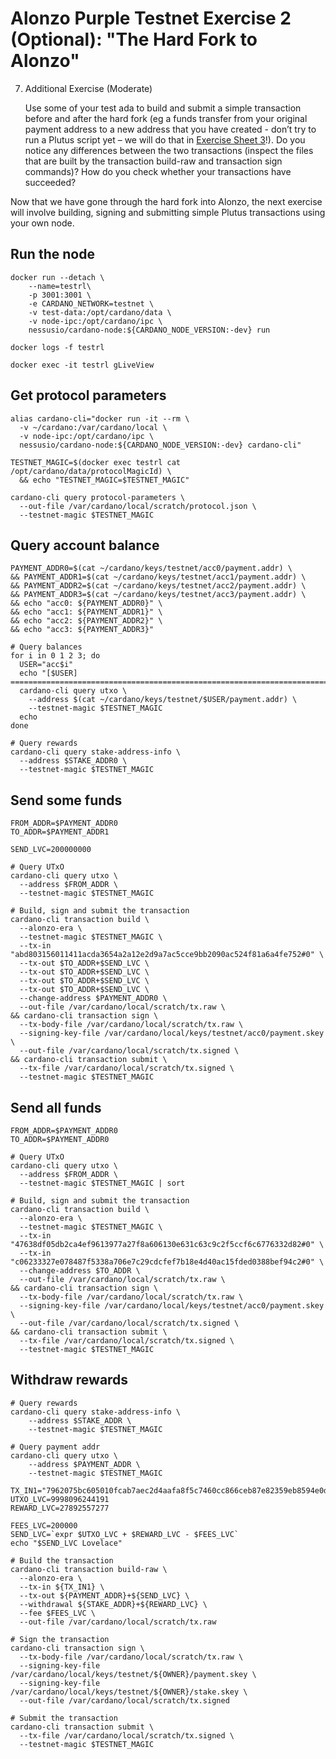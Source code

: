 # Alonzo Purple Testnet Exercise 2 (Optional): "The Hard Fork to Alonzo"

7. Additional Exercise (Moderate)

	Use some of your test ada to build and submit a simple transaction before and after the hard fork (eg a funds transfer from your original payment address to a new address that you have created - don’t try to run a Plutus script yet – we will do that in [Exercise Sheet 3](3_Alonzo-purple-exercise-3.md)!).  Do you notice any differences between the two transactions (inspect the files that are built by the transaction build-raw and transaction sign commands)?  How do you check whether your transactions have succeeded?

  Now that we have gone through the hard fork into Alonzo, the next exercise will involve building, signing and submitting simple Plutus transactions using your own node.  

## Run the node

```
docker run --detach \
    --name=testrl\
    -p 3001:3001 \
    -e CARDANO_NETWORK=testnet \
    -v test-data:/opt/cardano/data \
    -v node-ipc:/opt/cardano/ipc \
    nessusio/cardano-node:${CARDANO_NODE_VERSION:-dev} run

docker logs -f testrl

docker exec -it testrl gLiveView
```

## Get protocol parameters

```
alias cardano-cli="docker run -it --rm \
  -v ~/cardano:/var/cardano/local \
  -v node-ipc:/opt/cardano/ipc \
  nessusio/cardano-node:${CARDANO_NODE_VERSION:-dev} cardano-cli"

TESTNET_MAGIC=$(docker exec testrl cat /opt/cardano/data/protocolMagicId) \
  && echo "TESTNET_MAGIC=$TESTNET_MAGIC"

cardano-cli query protocol-parameters \
  --out-file /var/cardano/local/scratch/protocol.json \
  --testnet-magic $TESTNET_MAGIC
```

## Query account balance

```
PAYMENT_ADDR0=$(cat ~/cardano/keys/testnet/acc0/payment.addr) \
&& PAYMENT_ADDR1=$(cat ~/cardano/keys/testnet/acc1/payment.addr) \
&& PAYMENT_ADDR2=$(cat ~/cardano/keys/testnet/acc2/payment.addr) \
&& PAYMENT_ADDR3=$(cat ~/cardano/keys/testnet/acc3/payment.addr) \
&& echo "acc0: ${PAYMENT_ADDR0}" \
&& echo "acc1: ${PAYMENT_ADDR1}" \
&& echo "acc2: ${PAYMENT_ADDR2}" \
&& echo "acc3: ${PAYMENT_ADDR3}"

# Query balances
for i in 0 1 2 3; do
  USER="acc$i"
  echo "[$USER] ==============================================================================="
  cardano-cli query utxo \
    --address $(cat ~/cardano/keys/testnet/$USER/payment.addr) \
    --testnet-magic $TESTNET_MAGIC
  echo
done

# Query rewards
cardano-cli query stake-address-info \
  --address $STAKE_ADDR0 \
  --testnet-magic $TESTNET_MAGIC
```

## Send some funds

```
FROM_ADDR=$PAYMENT_ADDR0
TO_ADDR=$PAYMENT_ADDR1

SEND_LVC=200000000

# Query UTxO
cardano-cli query utxo \
  --address $FROM_ADDR \
  --testnet-magic $TESTNET_MAGIC

# Build, sign and submit the transaction
cardano-cli transaction build \
  --alonzo-era \
  --testnet-magic $TESTNET_MAGIC \
  --tx-in "abd803156011411acda3654a2a12e2d9a7ac5cce9bb2090ac524f81a6a4fe752#0" \
  --tx-out $TO_ADDR+$SEND_LVC \
  --tx-out $TO_ADDR+$SEND_LVC \
  --tx-out $TO_ADDR+$SEND_LVC \
  --tx-out $TO_ADDR+$SEND_LVC \
  --change-address $PAYMENT_ADDR0 \
  --out-file /var/cardano/local/scratch/tx.raw \
&& cardano-cli transaction sign \
  --tx-body-file /var/cardano/local/scratch/tx.raw \
  --signing-key-file /var/cardano/local/keys/testnet/acc0/payment.skey \
  --out-file /var/cardano/local/scratch/tx.signed \
&& cardano-cli transaction submit \
  --tx-file /var/cardano/local/scratch/tx.signed \
  --testnet-magic $TESTNET_MAGIC
```

## Send all funds

```
FROM_ADDR=$PAYMENT_ADDR0
TO_ADDR=$PAYMENT_ADDR0

# Query UTxO
cardano-cli query utxo \
  --address $FROM_ADDR \
  --testnet-magic $TESTNET_MAGIC | sort

# Build, sign and submit the transaction
cardano-cli transaction build \
  --alonzo-era \
  --testnet-magic $TESTNET_MAGIC \
  --tx-in "47638df05db2ca4ef9613977a27f8a606130e631c63c9c2f5ccf6c6776332d82#0" \
  --tx-in "c06233327e078487f5338a706e7c29cdcfef7b18e4d40ac15fded0388bef94c2#0" \
  --change-address $TO_ADDR \
  --out-file /var/cardano/local/scratch/tx.raw \
&& cardano-cli transaction sign \
  --tx-body-file /var/cardano/local/scratch/tx.raw \
  --signing-key-file /var/cardano/local/keys/testnet/acc0/payment.skey \
  --out-file /var/cardano/local/scratch/tx.signed \
&& cardano-cli transaction submit \
  --tx-file /var/cardano/local/scratch/tx.signed \
  --testnet-magic $TESTNET_MAGIC
```

## Withdraw rewards

```
# Query rewards
cardano-cli query stake-address-info \
    --address $STAKE_ADDR \
    --testnet-magic $TESTNET_MAGIC

# Query payment addr
cardano-cli query utxo \
    --address $PAYMENT_ADDR \
    --testnet-magic $TESTNET_MAGIC

TX_IN1="7962075bc605010fcab7aec2d4aafa8f5c7460cc866ceb87e82359eb8594e0d6#1"
UTXO_LVC=9998096244191
REWARD_LVC=27892557277

FEES_LVC=200000
SEND_LVC=`expr $UTXO_LVC + $REWARD_LVC - $FEES_LVC`
echo "$SEND_LVC Lovelace"

# Build the transaction
cardano-cli transaction build-raw \
  --alonzo-era \
  --tx-in ${TX_IN1} \
  --tx-out ${PAYMENT_ADDR}+${SEND_LVC} \
  --withdrawal ${STAKE_ADDR}+${REWARD_LVC} \
  --fee $FEES_LVC \
  --out-file /var/cardano/local/scratch/tx.raw

# Sign the transaction
cardano-cli transaction sign \
  --tx-body-file /var/cardano/local/scratch/tx.raw \
  --signing-key-file /var/cardano/local/keys/testnet/${OWNER}/payment.skey \
  --signing-key-file /var/cardano/local/keys/testnet/${OWNER}/stake.skey \
  --out-file /var/cardano/local/scratch/tx.signed

# Submit the transaction
cardano-cli transaction submit \
  --tx-file /var/cardano/local/scratch/tx.signed \
  --testnet-magic $TESTNET_MAGIC
```
